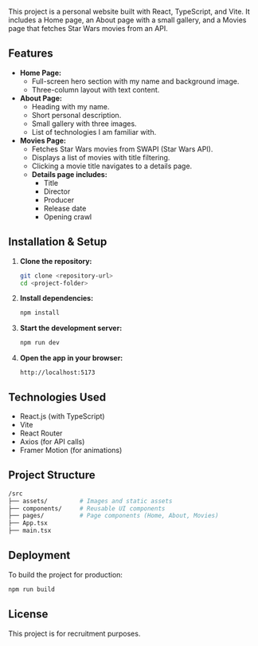This project is a personal website built with React, TypeScript, and Vite. It includes a Home page, an About page with a small gallery, and a Movies page that fetches Star Wars movies from an API.

## Features

- **Home Page:**
  - Full-screen hero section with my name and background image.
  - Three-column layout with text content.
- **About Page:**
  - Heading with my name.
  - Short personal description.
  - Small gallery with three images.
  - List of technologies I am familiar with.
- **Movies Page:**
  - Fetches Star Wars movies from SWAPI (Star Wars API).
  - Displays a list of movies with title filtering.
  - Clicking a movie title navigates to a details page.
  - **Details page includes:**
    - Title
    - Director
    - Producer
    - Release date
    - Opening crawl

## Installation & Setup

1.  **Clone the repository:**

    ```bash
    git clone <repository-url>
    cd <project-folder>
    ```

2.  **Install dependencies:**

    ```bash
    npm install
    ```

3.  **Start the development server:**

    ```bash
    npm run dev
    ```

4.  **Open the app in your browser:**

    ```
    http://localhost:5173
    ```

## Technologies Used

- React.js (with TypeScript)
- Vite
- React Router
- Axios (for API calls)
- Framer Motion (for animations)

## Project Structure

```bash
/src
├── assets/         # Images and static assets
├── components/     # Reusable UI components
├── pages/          # Page components (Home, About, Movies)
├── App.tsx
├── main.tsx
```

## Deployment

To build the project for production:

```bash
npm run build
```

## License

This project is for recruitment purposes.
